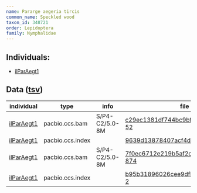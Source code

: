 ```yaml
---
name: Pararge aegeria tircis
common_name: Speckled wood
taxon_id: 348721
order: Lepidoptera
family: Nymphalidae
---
```


## Individuals:

  * [ilParAegt1](ilParAegt1.md)

## Data ([tsv](Pararge_aegeria_tircis_data.tsv))

| individual | type | info | file |
| ---------- | ---- | ---- | ---- |
| [ilParAegt1](ilParAegt1.md) | pacbio.ccs.bam | S/P4-C2/5.0-8M | [c29ec1381df744bc9bf4aa41e4617a3f-52](https://darwin.cog.sanger.ac.uk/insects/Pararge_aegeria_tircis/ilParAegt1/genomic_data/pacbio/m64016_191209_193913.ccs.bam) |
| [ilParAegt1](ilParAegt1.md) | pacbio.ccs.index |  | [9639d13878407acf4db8e966040ca54d](https://darwin.cog.sanger.ac.uk/insects/Pararge_aegeria_tircis/ilParAegt1/genomic_data/pacbio/m64016_191209_193913.ccs.bam.pbi) |
| [ilParAegt1](ilParAegt1.md) | pacbio.ccs.bam | S/P4-C2/5.0-8M | [7f0ec6712e219b5af2c40ff303b2224c-874](https://darwin.cog.sanger.ac.uk/insects/Pararge_aegeria_tircis/ilParAegt1/genomic_data/pacbio/m64094_200220_160052.ccs.bam) |
| [ilParAegt1](ilParAegt1.md) | pacbio.ccs.index |  | [b95b31896026cee9dfb4fc974330ae86-2](https://darwin.cog.sanger.ac.uk/insects/Pararge_aegeria_tircis/ilParAegt1/genomic_data/pacbio/m64094_200220_160052.ccs.bam.pbi) |
